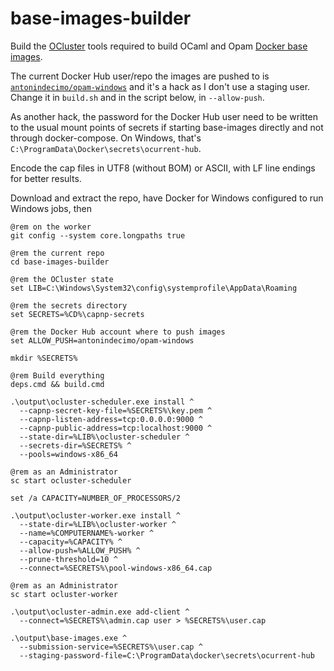 # base-images-builder

Build the [OCluster][ocluster] tools required to build OCaml and Opam
[Docker base images][docker-base-images].

The current Docker Hub user/repo the images are pushed to is
[`antonindecimo/opam-windows`][docker-hub] and it's a hack as I don't
use a staging user. Change it in `build.sh` and in the script below,
in `--allow-push`.

As another hack, the password for the Docker Hub user need to be
written to the usual mount points of secrets if starting base-images
directly and not through docker-compose. On Windows, that's
`C:\ProgramData\Docker\secrets\ocurrent-hub`.

Encode the cap files in UTF8 (without BOM) or ASCII, with LF line
endings for better results.

Download and extract the repo, have Docker for Windows configured to
run Windows jobs, then

``` batchfile
@rem on the worker
git config --system core.longpaths true

@rem the current repo
cd base-images-builder

@rem the OCluster state
set LIB=C:\Windows\System32\config\systemprofile\AppData\Roaming

@rem the secrets directory
set SECRETS=%CD%\capnp-secrets

@rem the Docker Hub account where to push images
set ALLOW_PUSH=antonindecimo/opam-windows

mkdir %SECRETS%

@rem Build everything
deps.cmd && build.cmd

.\output\ocluster-scheduler.exe install ^
  --capnp-secret-key-file=%SECRETS%\key.pem ^
  --capnp-listen-address=tcp:0.0.0.0:9000 ^
  --capnp-public-address=tcp:localhost:9000 ^
  --state-dir=%LIB%\ocluster-scheduler ^
  --secrets-dir=%SECRETS% ^
  --pools=windows-x86_64

@rem as an Administrator
sc start ocluster-scheduler

set /a CAPACITY=NUMBER_OF_PROCESSORS/2

.\output\ocluster-worker.exe install ^
  --state-dir=%LIB%\ocluster-worker ^
  --name=%COMPUTERNAME%-worker ^
  --capacity=%CAPACITY% ^
  --allow-push=%ALLOW_PUSH% ^
  --prune-threshold=10 ^
  --connect=%SECRETS%\pool-windows-x86_64.cap

@rem as an Administrator
sc start ocluster-worker

.\output\ocluster-admin.exe add-client ^
  --connect=%SECRETS%\admin.cap user > %SECRETS%\user.cap

.\output\base-images.exe ^
  --submission-service=%SECRETS%\user.cap ^
  --staging-password-file=C:\ProgramData\docker\secrets\ocurrent-hub
```

[ocluster]: https://github.com/ocurrent/ocluster/
[docker-base-images]: https://github.com/ocurrent/docker-base-images
[docker-hub]: https://hub.docker.com/r/antonindecimo/opam-windows
